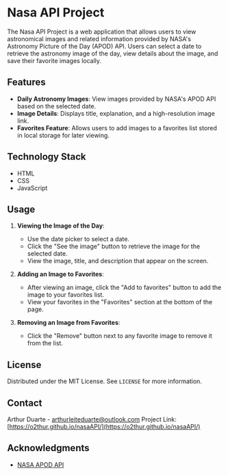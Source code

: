 
# Nasa API Project

The Nasa API Project is a web application that allows users to view astronomical images and related information provided by NASA's Astronomy Picture of the Day (APOD) API. Users can select a date to retrieve the astronomy image of the day, view details about the image, and save their favorite images locally.

## Features

- **Daily Astronomy Images**: View images provided by NASA's APOD API based on the selected date.
- **Image Details**: Displays title, explanation, and a high-resolution image link.
- **Favorites Feature**: Allows users to add images to a favorites list stored in local storage for later viewing.

## Technology Stack

- HTML
- CSS
- JavaScript

## Usage

1. **Viewing the Image of the Day**:
   - Use the date picker to select a date.
   - Click the "See the image" button to retrieve the image for the selected date.
   - View the image, title, and description that appear on the screen.

2. **Adding an Image to Favorites**:
   - After viewing an image, click the "Add to favorites" button to add the image to your favorites list.
   - View your favorites in the "Favorites" section at the bottom of the page.

3. **Removing an Image from Favorites**:
   - Click the "Remove" button next to any favorite image to remove it from the list.

## License

Distributed under the MIT License. See `LICENSE` for more information.

## Contact

Arthur Duarte - [arthurleiteduarte@outlook.com](mailto:arthurleiteduarte@outlook.com)
Project Link: [https://o2thur.github.io/nasaAPI/](https://o2thur.github.io/nasaAPI/)

## Acknowledgments

- [NASA APOD API](https://api.nasa.gov/)
